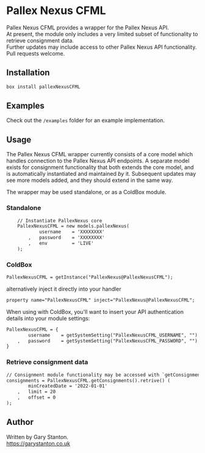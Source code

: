 # Pallex Nexus CFML

Pallex Nexus CFML provides a wrapper for the Pallex Nexus API.  
At present, the module only includes a very limited subset of functionality to retrieve consignment data.  
Further updates may include access to other Pallex Nexus API functionality.  
Pull requests welcome.  

## Installation
```js
box install pallexNexusCFML
```

## Examples
Check out the `/examples` folder for an example implementation.

## Usage
The Pallex Nexus CFML wrapper currently consists of a core model which handles connection to the Pallex Nexus API endpoints.
A separate model exists for consignment functionality that both extends the core model, and is automatically instantiated and maintained _by_ it.
Subsequent updates may see more models added, and they should extend in the same way.
   
The wrapper may be used standalone, or as a ColdBox module.


### Standalone
```cfc
	// Instantiate PallexNexus core
	PallexNexusCFML = new models.pallexNexus(
			username 	= 'XXXXXXXX'
		,	password 	= 'XXXXXXXX'
		,	env 		= 'LIVE'
	);

```

### ColdBox
```cfc
PallexNexusCFML	= getInstance("PallexNexus@PallexNexusCFML");
```
alternatively inject it directly into your handler
```cfc
property name="PallexNexusCFML" inject="PallexNexus@PallexNexusCFML";
```

When using with ColdBox, you'll want to insert your API authentication details into your module settings:

```cfc
PallexNexusCFML = {
		username 	= getSystemSetting("PallexNexusCFML_USERNAME", "")
	,	password 	= getSystemSetting("PallexNexusCFML_PASSWORD", "")
}
```

### Retrieve consignment data
```cfc
// Consignment module functionality may be accessed with `getConsignments()`
consignments = PallexNexusCFML.getConsignments().retrive() (
		minCreatedDate = '2022-01-01'
	,	limit = 20
	,	offset = 0
);
```


## Author
Written by Gary Stanton.  
https://garystanton.co.uk

